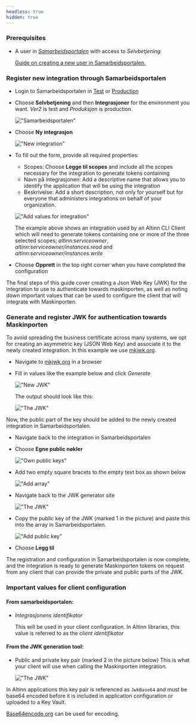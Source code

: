 ```yaml
---
headless: true
hidden: true
---
```


### Prerequisites

- A user in _[Samarbeidsportalen](https://samarbeid.digdir.no/)_ with access to _Selvbetjening_.

    [Guide on creating a new user in Samarbeidsportalen.](https://docs.digdir.no/docs/Maskinporten/maskinporten_sjolvbetjening_web#opprette-bruker)

### Register new integration through Samarbeidsportalen

- Login to Samarbeidsportalen in [Test](https://sjolvbetjening.test.samarbeid.digdir.no/) or
[Production](https://sjolvbetjening.samarbeid.digdir.no/)

- Choose __Selvbetjening__ and then __Integrasjoner__ for the environment you want.
_Ver2_ is test and _Produksjon_ is production.

    !["Samarbeidsportalen"](/altinn-studio/guides/shared/maskinporten-integration/selvbetjening.png "Samarbeidsportalen")

- Choose __Ny integrasjon__

    !["New integration"](/altinn-studio/guides/shared/maskinporten-integration/integrasjon_ny.png "New integration")



- To fill out the form, provide all required properties:
    - Scopes: Choose __Legge til scopes__ and include all the scopes necessary for the integration to generate tokens containing
    - Navn på integrasjonen: Add a descriptive name that allows you to identify the application that will be using the integration
    - Beskrivelse: Add a short description, not only for yourself but for everyone
    that administers integrations on behalf of your organization.

    !["Add values for integration"](/altinn-studio/guides/shared/maskinporten-integration/integrasjon_utfylling.png "Add values for integration")

    The example above shows an integration used by an Altinn CLI Client which will need to generate tokens containing
    one or more of the three selected scopes; _altinn:serviceowner_,
    _altinn:serviceowner/instances.read_ and _altinn:serviceowner/instances.write_

- Choose __Opprett__ in the top right corner when you have completed the configuration

The final steps of this guide cover creating a Json Web Key (JWK) for the integration to use to authenticate towards maskinporten,
as well as noting down important values that can be used to configure the client that will integrate with Maskinporten.


### Generate and register JWK for authentication towards Maskinporten

To avoid spreading the business certificate across many systems,
we opt for creating an asymmetric key (JSON Web Key) and associate it to the newly created integration.
In this example we use [mkjwk.org](https://mkjwk.org/).

- Navigate to [mkjwk.org](https://mkjwk.org/) in a browser

- Fill in values like the example below and click _Generate_

    !["New JWK"](/altinn-studio/guides/shared/maskinporten-integration/jwk_ny.png "New JWK")

    The output should look like this:

    !["The JWK"](/altinn-studio/guides/shared/maskinporten-integration/jwk.png "The JWK")

Now, the public part of the key should be added to the newly created integration in Samarbeidsportalen.

- Navigate back to the integration in Samarbeidsportalen

- Choose __Egne public nøkler__

    !["Own public keys"](/altinn-studio/guides/shared/maskinporten-integration/public_nokler.png "Own public keys")

- Add two empty square bracets to the empty text box as shown below

    !["Add array"](/altinn-studio/guides/shared/maskinporten-integration/nokkel_1.png "Add array")

- Navigate back to the JWK generator site

    !["The JWK"](/altinn-studio/guides/shared/maskinporten-integration/jwk.png "The JWK")

- Copy the public key of the JWK (marked 1 in the picture) and paste this into the array in Samarbeidsportalen.

    !["Add public key"](/altinn-studio/guides/shared/maskinporten-integration/nokkel_2.png "Add public key")

-  Choose __Legg til__


The registration and configuration in Samarbeidsportalen is now complete,
and the integration is ready to generate Maskinporten tokens on request
from any client that can provide the private and public parts of the JWK.


### Important values for client configuration

#### From samarbeidsportalen:
- _Integrasjonens identifikator_

    This will be used in your client configuration.
    In Altinn libraries, this value is referred to as the _client identifikator_

#### From the JWK generation tool:
- Public and private key pair (marked 2 in the picture below)
    This is what your client will use when calling the Maskinporten integration.

    !["The JWK"](/altinn-studio/guides/shared/maskinporten-integration/jwk.png "The JWK")

In Altinn applications this key pair is referenced as `JwkBase64` and must be base64 encoded before
it is included in application configuration or uploaded to a Key Vault.

[Base64encode.org](https://www.base64encode.org/) can be used for encoding.
